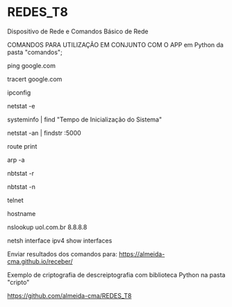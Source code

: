 # REDES_T8
Dispositivo de Rede e Comandos Básico de Rede

COMANDOS PARA UTILIZAÇÃO EM CONJUNTO COM O APP em Python da pasta "comandos";

ping google.com

tracert google.com

ipconfig

netstat -e

systeminfo | find "Tempo de Inicialização do Sistema"

netstat -an | findstr :5000

route print

arp -a

nbtstat -r

nbtstat -n

telnet

hostname

nslookup uol.com.br 8.8.8.8

netsh interface ipv4 show interfaces

Enviar resultados dos comandos para:
https://almeida-cma.github.io/receber/

Exemplo de criptografia de descreiptografia com biblioteca Python na pasta "cripto"

https://github.com/almeida-cma/REDES_T8
